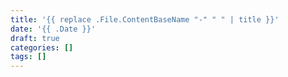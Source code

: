 ```yaml
---
title: '{{ replace .File.ContentBaseName "-" " " | title }}'
date: '{{ .Date }}'
draft: true
categories: []
tags: []
---
```

